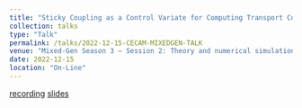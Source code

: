 ```yaml
---
title: "Sticky Coupling as a Control Variate for Computing Transport Coefficients"
collection: talks
type: "Talk"
permalink: /talks/2022-12-15-CECAM-MIXEDGEN-TALK
venue: "Mixed-Gen Season 3 – Session 2: Theory and numerical simulation of transport processes in condensed matter"
date: 2022-12-15
location: "On-Line"
---
```


[recording]() [slides](/files/2022-12-15-CECAM-MIXEDGEN-TALK.pdf)

